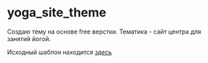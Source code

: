 # yoga_site_theme
Создаю тему на основе free верстки. Тематика - сайт центра для занятий йогой.

Исходный шаблон находится <a href="https://freewebsitetemplates.com/preview/rehabilitation-yoga/index.html">здесь</a>
